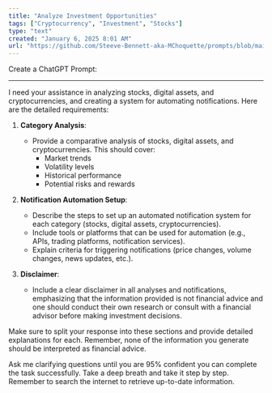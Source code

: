 ```yaml
---
title: "Analyze Investment Opportunities"
tags: ["Cryptocurrency", "Investment", "Stocks"]
type: "text"
created: "January 6, 2025 8:01 AM"
url: "https://github.com/Steeve-Bennett-aka-MChoquette/prompts/blob/main/analyze_investment_opportunities.md"
---
```


Create a ChatGPT Prompt:

---

I need your assistance in analyzing stocks, digital assets, and cryptocurrencies, and creating a system for automating notifications. Here are the detailed requirements:

1. **Category Analysis**:
   - Provide a comparative analysis of stocks, digital assets, and cryptocurrencies. This should cover:
     - Market trends
     - Volatility levels
     - Historical performance
     - Potential risks and rewards

2. **Notification Automation Setup**:
   - Describe the steps to set up an automated notification system for each category (stocks, digital assets, cryptocurrencies).
   - Include tools or platforms that can be used for automation (e.g., APIs, trading platforms, notification services).
   - Explain criteria for triggering notifications (price changes, volume changes, news updates, etc.).

3. **Disclaimer**:
   - Include a clear disclaimer in all analyses and notifications, emphasizing that the information provided is not financial advice and one should conduct their own research or consult with a financial advisor before making investment decisions.

Make sure to split your response into these sections and provide detailed explanations for each. Remember, none of the information you generate should be interpreted as financial advice.

Ask me clarifying questions until you are 95% confident you can complete the task successfully. Take a deep breath and take it step by step. Remember to search the internet to retrieve up-to-date information.